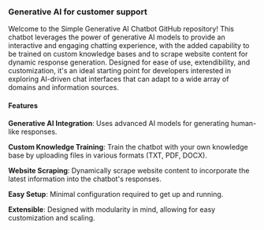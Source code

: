 <h3>Generative AI for customer support</h3>

<p>Welcome to the Simple Generative AI Chatbot GitHub repository! This chatbot leverages the power of generative AI models to provide an interactive and engaging chatting experience, with the added capability to be trained on custom knowledge bases and to scrape website content for dynamic response generation. Designed for ease of use, extendibility, and customization, it's an ideal starting point for developers interested in exploring AI-driven chat interfaces that can adapt to a wide array of domains and information sources.</p>

<h4>Features</h4>

**Generative AI Integration**: Uses advanced AI models for generating human-like responses.

**Custom Knowledge Training**: Train the chatbot with your own knowledge base by uploading files in various formats (TXT, PDF, DOCX).

**Website Scraping**: Dynamically scrape website content to incorporate the latest information into the chatbot's responses.

**Easy Setup**: Minimal configuration required to get up and running.

**Extensible**: Designed with modularity in mind, allowing for easy customization and scaling.
